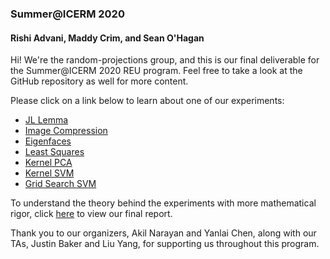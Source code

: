 ### Summer@ICERM 2020
#### Rishi Advani, Maddy Crim, and Sean O'Hagan


Hi! We're the random-projections group, and this is our final deliverable for the Summer@ICERM 2020 REU program. Feel free to take a look at the GitHub repository as well for more content.

Please click on a link below to learn about one of our experiments:
- [JL Lemma](./notebooks/html/JL_Lemma.html)
- [Image Compression](./notebooks/html/Image_Compression.html)
- [Eigenfaces](./notebooks/html/Eigenfaces.html)
- [Least Squares](./notebooks/html/Least_Squares.html)
- [Kernel PCA](./notebooks/html/Kernel_PCA.html)
- [Kernel SVM](./notebooks/html/Kernel_SVM.html)
- [Grid Search SVM](./notebooks/html/GridSearchSVM.html)

To understand the theory behind the experiments with more mathematical rigor, click [here](./final_report.pdf) to view our final report.

Thank you to our organizers, Akil Narayan and Yanlai Chen, along with our TAs, Justin Baker and Liu Yang, for supporting us throughout this program.